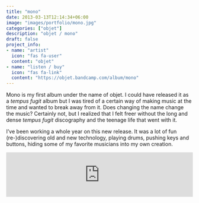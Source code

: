 ```yaml
---
title: "mono"
date: 2013-03-13T12:14:34+06:00
image: "images/portfolio/mono.jpg"
categories: ["objet"]
description: "objet / mono"
draft: false
project_info:
- name: "artist"
  icon: "fas fa-user"
  content: "objet"
- name: "listen / buy"
  icon: "fas fa-link"
  content: "https://objet.bandcamp.com/album/mono"
---
```


Mono is my first album under the name of objet.
I could have released it as a *tempus fugit* album but I was tired of a certain way of making music at the time and wanted to break away from it. Does changing the name change the music? Certainly not, but I realized that I felt freer without the long and dense *tempus fugit* discography and the teenage life that went with it.

I’ve been working a whole year on this new release. It was a lot of fun (re-)discovering old and new technology, playing drums, pushing keys and buttons, hiding some of my favorite musicians into my own creation.

<iframe style="border: 0; width: 100%; height: 120px;" src="https://bandcamp.com/EmbeddedPlayer/album=3428655801/size=large/bgcol=ffffff/linkcol=0687f5/tracklist=false/artwork=small/transparent=true/" seamless><a href="https://objet.bandcamp.com/album/mono">Mono by Objet</a></iframe>
